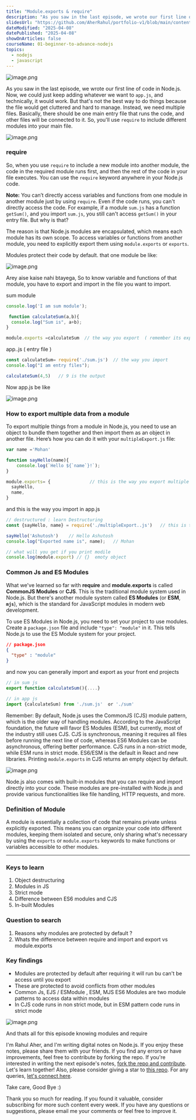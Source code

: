 ```yaml
---
title: "Module.exports & require"
description: "As you saw in the last episode, we wrote our first line of code in Node.js. Now, we could just keep adding whatever we want to app.js, and technically, it would work. But that's not the best way to do things because the file would get cluttered and hard to manage. Instead, we need multiple files.So, you'll use require to include different modules into your main file."
slidesUrl: "https://github.com/AherRahul/portfolio-v1/blob/main/content/articles"
dateModified: "2025-04-08"
datePublished: "2025-04-08"
showOnArticles: false
courseName: 01-beginner-to-advance-nodejs
topics:
  - nodejs
  - javascript
---
```



![image.png](https://res.cloudinary.com/duojkrgue/image/upload/v1757930702/Portfolio/nodeJsCourse/4.png)

As you saw in the last episode, we wrote our first line of code in Node.js. Now, we could just keep adding whatever we want to `app.js`, and technically, it would work. But that's not the best way to do things because the file would get cluttered and hard to manage. Instead, we need multiple files. Basically, there should be one main entry file that runs the code, and other files will be connected to it. So, you'll use `require` to include different modules into your main file.

![image.png](https://i.ibb.co/s567zyG/11.jpg)

### require

So, when you use `require` to include a new module into another module, the code in the required module runs first, and then the rest of the code in your file executes. You can use the `require` keyword anywhere in your Node.js code.

**Note:** You can’t directly access variables and functions from one module in another module just by using `require`. Even if the code runs, you can't directly access the code. For example, if a module `sum.js` has a function `getSum()`, and you import `sum.js`, you still can't access `getSum()` in your entry file. But why is that?

The reason is that Node.js modules are encapsulated, which means each module has its own scope. To access variables or functions from another module, you need to explicitly export them using `module.exports` or `exports`.

Modules protect their code by default. that one module be like: 

![image.png](https://i.ibb.co/j4bYskd/Capture.jpg)

Arey aise kaise nahi btayega, So to know variable and functions of that module, you have to export and import in the file you  want to import.

sum module

```jsx
console.log('I am sum module');

 function calculateSum(a,b){
  console.log("Sum is", a+b);
}

module.exports =calculateSum  // the way you export  ( remember its export+s not export )
```

app..js ( entry file )

```jsx
const calculateSum= require('./sum.js')  // the way you import
console.log("I am entry files");

calculateSum(4,5)   // 9 is the output
```

Now app.js be like

![image.png](https://i.ibb.co/gtXGg9j/2.jpg)

### How to export multiple data from a module

To export multiple things from a module in Node.js, you need to use an object to bundle them together and then import them as an object in another file. Here’s how you can do it with your `multipleExport.js` file:

```jsx
var name ='Mohan'

function sayHello(name){
    console.log(`Hello ${`name`}!`);
}

module.exports= {               // this is the way you export multiple things
  sayHello,
  name,
}
```

and this is the way you import in app.js

```jsx
// destructured : learn Destructuring
const {sayHello, name} = require('./multipleExport..js')   // this is the way you imported

sayHello('Ashutosh')    // Hello Ashutosh
console.log("Exported name is", name);   // Mohan

// what will you get if you print modile
console.log(module.export) // {}  emoty object 
```

### Common Js and ES Modules

What we've learned so far with **require** and **module.exports** is called **CommonJS Modules** or **CJS**. This is the traditional module system used in Node.js. But there's another module system called **ES Modules** (or **ESM**, **`mjs`**), which is the standard for JavaScript modules in modern web development.

To use ES Modules in Node.js, you need to set your project to use modules. Create a `package.json` file and include `"type": "module"` in it. This tells Node.js to use the ES Module system for your project.

```json
// package.json
{
  "type" : "module"
}
```

and now you can generally import and export as your front end projects

```jsx
// in sum js
export function calculateSum(){....}

// in app js
import {calculateSum) from './sum.js'  or './sum'
```

Remember: By default, Node.js uses the CommonJS (CJS) module pattern, which is the older way of handling modules. According to the JavaScript foundation, the future will favor ES Modules (ESM), but currently, most of the industry still uses CJS. CJS is synchronous, meaning it requires all files before running the next line of code, whereas ES6 Modules can be asynchronous, offering better performance. CJS runs in a non-strict mode, while ESM runs in strict mode. ES6/ESM is the default in React and new libraries. Printing `module.exports` in CJS returns an empty object by default.

![image.png](https://i.ibb.co/Ypv7mBL/3.jpg)

Node.js also comes with built-in modules that you can require and import directly into your code. These modules are pre-installed with Node.js and provide various functionalities like file handling, HTTP requests, and more. 

### Definition of Module

A module is essentially a collection of code that remains private unless explicitly exported. This means you can organize your code into different modules, keeping them isolated and secure, only sharing what's necessary by using the `exports` or `module.exports` keywords to make functions or variables accessible to other modules.

- - -

### Keys to learn

1. Object destructuring
2. Modules in JS
3. Strict mode
4. Difference between ES6 modules and CJS
5. In-built Modules

### Question to search

1. Reasons why modules are protected by default ?
2. Whats the difference between require and import and export vs module.exports

### Key findings

* Modules are protected by default after requiring it will run bu can't be access until you export
* These are protected to avoid conflicts from other modules
* Common Js, EJS  / ESModule , ESM,  MJS ES6 Modules are two module patterns to access data within modules
* In CJS code runs in non strict mode, but in ESM pattern code runs in strict mode

![image.png](https://i.ibb.co/DYZvYqP/5.jpg)

And thats all for this episode knowing modules and require

I'm Rahul Aher, and I'm writing digital notes on Node.js. If you enjoy these notes, please share them with your friends. If you find any errors or have improvements, feel free to contribute by forking the repo. If you're interested in writing the next episode's notes, [fork the repo and contribute](https://github.com/AherRahul/portfolio-v1). Let's learn together! Also, please consider giving a star to [this repo](https://github.com/AherRahul/portfolio-v1). For any queries, [let's connect here](https://rahulaher.netlify.app/contact/).

Take care, Good Bye :) [](https://rahulaher.netlify.app/contact/)



Thank you so much for reading. If you found it valuable, consider subscribing for more such content every week. If you have any questions or suggestions, please email me your comments or feel free to improve it.

